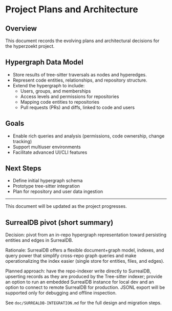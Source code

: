 # Project Plans and Architecture

## Overview
This document records the evolving plans and architectural decisions for the hyperzoekt project.

## Hypergraph Data Model
- Store results of tree-sitter traversals as nodes and hyperedges.
- Represent code entities, relationships, and repository structure.
- Extend the hypergraph to include:
  - Users, groups, and memberships
  - Access levels and permissions for repositories
  - Mapping code entities to repositories
  - Pull requests (PRs) and diffs, linked to code and users

## Goals
- Enable rich queries and analysis (permissions, code ownership, change tracking)
- Support multiuser environments
- Facilitate advanced UI/CLI features

## Next Steps
- Define initial hypergraph schema
- Prototype tree-sitter integration
- Plan for repository and user data ingestion

---

This document will be updated as the project progresses.

## SurrealDB pivot (short summary)

Decision: pivot from an in-repo hypergraph representation toward persisting entities and edges in SurrealDB.

Rationale: SurrealDB offers a flexible document+graph model, indexes, and query power that simplify cross-repo graph queries and make operationalizing the index easier (single store for entities, files, and edges).

Planned approach: have the repo-indexer write directly to SurrealDB, upserting records as they are produced by the Tree-sitter indexer; provide an option to run an embedded SurrealDB instance for local dev and an option to connect to remote SurrealDB for production. JSONL export will be supported only for debugging and offline inspection.

See `doc/SURREALDB-INTEGRATION.md` for the full design and migration steps.
